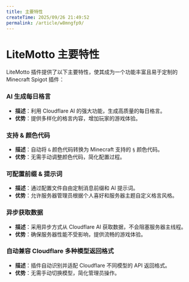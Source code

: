 ```yaml
---
title: 主要特性
createTime: 2025/09/26 21:49:52
permalink: /article/w8mngfp9/
---
```



# LiteMotto 主要特性

LiteMotto 插件提供了以下主要特性，使其成为一个功能丰富且易于定制的 Minecraft Spigot 插件：

### AI 生成每日格言

- **描述**：利用 Cloudflare AI 的强大功能，生成高质量的每日格言。
- **优势**：提供多样化的格言内容，增加玩家的游戏体验。

### 支持 & 颜色代码

- **描述**：自动将 `&` 颜色代码转换为 Minecraft 支持的 `§` 颜色代码。
- **优势**：无需手动调整颜色代码，简化配置过程。

### 可配置前缀 & 提示词

- **描述**：通过配置文件自由定制消息前缀和 AI 提示词。
- **优势**：允许服务器管理员根据个人喜好和服务器主题自定义格言风格。

### 异步获取数据

- **描述**：采用异步方式从 Cloudflare AI 获取数据，不会阻塞服务器主线程。
- **优势**：确保服务器性能不受影响，提供流畅的游戏体验。

### 自动兼容 Cloudflare 多种模型返回格式

- **描述**：插件自动识别并适配 Cloudflare 不同模型的 API 返回格式。
- **优势**：无需手动切换模型，简化管理员操作。

